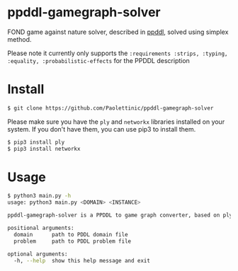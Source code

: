 # ppddl-gamegraph-solver

FOND game against nature solver, described in [ppddl](http://reports-archive.adm.cs.cmu.edu/anon/2004/CMU-CS-04-167.pdf), solved using simplex method.

Please note it currently only supports the ```:requirements :strips, :typing, :equality, :probabilistic-effects``` for the PPDDL description


# Install


```bash
$ git clone https://github.com/Paolettinic/ppddl-gamegraph-solver
```

Please make sure you have the ```ply``` and ```networkx``` libraries installed on your system. If you don't have them, you can use pip3 to install them.

```bash 
$ pip3 install ply
$ pip3 install networkx
```


# Usage

```bash
$ python3 main.py -h
usage: python3 main.py <DOMAIN> <INSTANCE>

ppddl-gamegraph-solver is a PPDDL to game graph converter, based on ply and solved with simplex method.

positional arguments:
  domain      path to PDDL domain file
  problem     path to PDDL problem file

optional arguments:
  -h, --help  show this help message and exit
```


